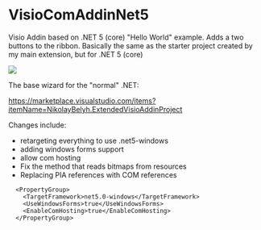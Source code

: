 # VisioComAddinNet5
Visio Addin based on .NET 5 (core) "Hello World" example. Adds a two buttons to the ribbon.
Basically the same as the starter project created by my main extension, but for .NET 5 (core)

![](https://i.paste.pics/944464cd1fc1a9999dfcc8912c9920a0.png)

The base wizard for the "normal" .NET:

https://marketplace.visualstudio.com/items?itemName=NikolayBelyh.ExtendedVisioAddinProject

Changes include:
- retargeting everything to use .net5-windows
- adding windows forms support
- allow com hosting
- Fix the method that reads bitmaps from resources
- Replacing PIA references with COM references
```
  <PropertyGroup>
    <TargetFramework>net5.0-windows</TargetFramework>
    <UseWindowsForms>true</UseWindowsForms>
    <EnableComHosting>true</EnableComHosting>
  </PropertyGroup>
```
